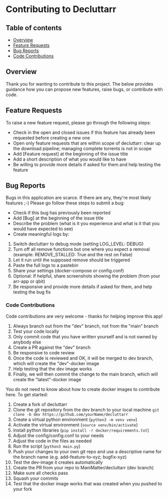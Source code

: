 # **Contributing to Decluttarr**

## Table of contents
- [Overview](#overview)
- [Feature Requests](#feature-requests)
- [Bug Reports](#bug-reports)
- [Code Contributions](#code-contributions)

## Overview
Thank you for wanting to contribute to this project.
The below provides guidance how you can propose new features, raise bugs, or contribute with code.

## Feature Requests
To raise a new feature request, please go through the following steps:
- Check in the open and closed issues if this feature has already been requested before creating a new one
- Open only feature requests that are within scope of decluttarr: clear up the download pipeline; managing complete torrents is not in scope
- Add [Feature request] at the beginning of the issue title
- Add a short description of what you would like to have
- Be willing to provide more details if asked for them and help testing the feature

## Bug Reports
Bugs in this application are scarce. If there are any, they're most likely features ;-)
Please go follow these steps to submit a bug:
- Check if this bug has previously been reported
- Add [Bug] at the beginning of the issue title
- Describe the problem (what is it you experience and what is it that you would have expected to see)
- Create meaningful logs by:
1) Switch decluttarr to debug mode (setting LOG_LEVEL: DEBUG)
2) Turn off all remove functions but one where you expect a removal (example: REMOVE_STALLED: True and the rest on False)
3) Let it run until the supposed remove should be triggered
4) Paste the full logs to a pastebin
5) Share your settings (docker-compose or config.conf) 
6) Optional: If helpful, share screenshots showing the problem (from your arr-app or qbit) 
7) Be responsive and provide more details if asked for them, and help testing the bug fix

### Code Contributions
Code contributions are very welcome - thanks for helping improve this app!
1) Always branch out from the "dev" branch, not from the "main" branch
2) Test your code locally
3) Only commit code that you have written yourself and is not owned by anybody else
4) Create a PR against the "dev" branch
5) Be responsive to code review 
6) Once the code is reviewed and OK, it will be merged to dev branch, which will create the "dev"-docker image
7) Help testing that the dev image works
8) Finally, we will then commit the change to the main branch, which will create the "latest"-docker image

You do not need to know about how to create docker images to contribute here.
To get started:
1) Create a fork of decluttarr
2) Clone the git repository from the dev branch to your local machine `git clone -b dev https://github.com/yourName/decluttarr`
3) Create a virtual python environment (`python3 -m venv venv`)
4) Activate the virtual environment (`source venv/bin/activate`)
5) Install python libraries (`pip install -r docker/requirements.txt`)
6) Adjust the config/config.conf to your needs
7) Adjust the code in the files as needed
8) Run the script (`python3 main.py`)
9) Push your changes to your own git repo and use a descriptive name for the branch name (e.g. add-feature-to-xyz; bugfix-xyz)
10) Test the dev-image it creates automatically
11) Create the PR from your repo to ManiMatter/decluttarr (dev branch)
12) Make sure all checks pass
13) Squash your commits
14) Test that the docker image works that was created when you pushed to your fork 
